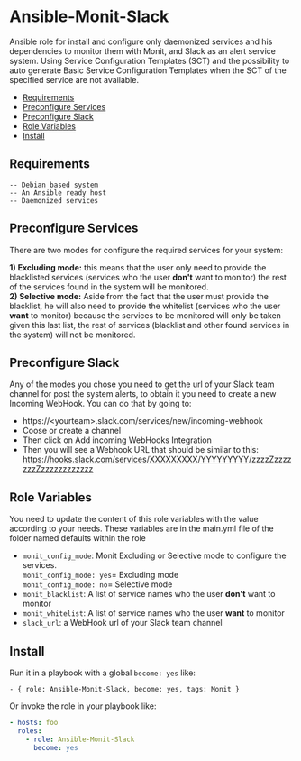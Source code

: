 # Ansible-Monit-Slack

Ansible role for install and configure only daemonized services and his dependencies to monitor them with Monit, and Slack as an alert service system. Using Service Configuration Templates (SCT) and the possibility to auto generate Basic Service Configuration Templates when the SCT of the specified service are not available.

* [Requirements](#requirements)
* [Preconfigure Services](#preconfigure-services)
* [Preconfigure Slack](#preconfigure-slack)
* [Role Variables](#role-variables)
* [Install](#install)


## Requirements

    -- Debian based system
    -- An Ansible ready host
    -- Daemonized services

## Preconfigure Services

There are two modes for configure the required services for your system:

**1) Excluding mode:** this means that the user only need to provide the blacklisted services (services who the user **don't** want to monitor) the rest of the services found in the system will be monitored.  
**2) Selective mode:** Aside from the fact that the user must provide the blacklist, he will also need to provide the whitelist (services who the user **want** to monitor) because the services to be monitored will only be taken given this last list, the rest of services (blacklist and other found services in the system) will not be monitored.

## Preconfigure Slack

Any of the modes you chose you need to get the url of your Slack team channel for post the system alerts,  to obtain it you need to create a new Incoming WebHook. You can do that by going to: 
* https://\<yourteam\>.slack.com/services/new/incoming-webhook
* Coose or create a channel
* Then click on Add incoming WebHooks Integration
* Then you will see a Webhook URL that should be similar to this: https://hooks.slack.com/services/XXXXXXXXX/YYYYYYYYY/zzzzZzzzzzzzZzzzzzzzzzzzz


## Role Variables
You need to update the content of this role variables with the value according to your needs. These variables are in the main.yml file of the folder named defaults within the role
* `monit_config_mode`: Monit Excluding or Selective mode to configure the services.  
 `monit_config_mode: yes`= Excluding mode  
 `monit_config_mode: no`= Selective mode
* `monit_blacklist`: A list of service names who the user **don't** want to monitor
* `monit_whitelist`: A list of service names who the user **want** to monitor
* `slack_url`: a WebHook url of your Slack team channel

## Install

Run it in a playbook with a global `become: yes` like: 

    - { role: Ansible-Monit-Slack, become: yes, tags: Monit }

Or invoke the role in your playbook like:
```yaml
- hosts: foo
  roles:
    - role: Ansible-Monit-Slack
      become: yes
```
